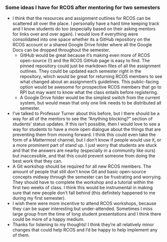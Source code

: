 ### Some ideas I have for RCOS after mentoring for two semesters 
* I think that the resources and assignment outlines for RCOS can be scattered all over the place. I personally have a hard time keeping track and I know students do too (especially based on their asking mentors for links over and over again). I would love if everything were consolidated into one space whether its a GitHub repository on the RCOS account or a shared Google Drive folder where all the Google Docs can be dropped throughout the semester.
	* GitHub would be great because it’s making even more of RCOS open-source (!) and the RCOS GitHub page is easy to find. The pinned repository could just be markdown files of all the assignment outlines. They could be updated each semester right in the repository, which would be great for returning RCOS members to see what changed about an assignment’s guidelines. This public-facing option would be awesome for prospective RCOS members that go to RPI but may want to know what the class entails before registering.
	* A Google Drive folder would be the simplest switch from the current system, but would mean that only one link needs to be distributed all semester. 
* I’ve talked to Professor Turner about this before, but I there should be a way for all of the mentors to see the “Anything blocking?” section of students’ status updates. If this isn’t possible, then I would love to see a way for students to have a more open dialogue about the things that are preventing them from moving forward. I think this could even take the form of a Mattermost channel, but I don’t know if people would use it, or a more prominent part of stand up. I just worry that students are stuck and that the answers are nearby (especially in a community like ours) but inaccessible, and that this could prevent someone from doing the best work that they can. 
* A Git workshop should be required for all new RCOS members. The amount of people that still don’t know Git and basic open-source concepts midway through the semester can be frustrating and worrying. They should have to complete the workshop and a tutorial within the first two weeks of class. I think this would be instrumental in making sure that new people don’t fall behind (this definitely happened to me during my first semester). 
* I wish there were more incentive to attend RCOS workshops, because they can be super interesting but under-attended. Sometimes I miss large group from the time of long student presentations and I think there could be more of a happy medium.
* Thanks for listening to my thoughts! I think they’re all relatively minor changes that could help RCOS and I’d be happy to help implement any of them. 









